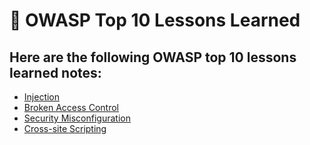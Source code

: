 <h1> 🐝 OWASP Top 10 Lessons Learned</h1>

<h2>Here are the following OWASP top 10 lessons learned notes:</h2>

- [Injection](https://github.com/angieintech/Tiny-Projects/tree/main/OWASP%20Top%2010%20Lessons%20Learned/Injection)
- [Broken Access Control](https://github.com/angieintech/Tiny-Projects/tree/main/OWASP%20Top%2010%20Lessons%20Learned/Broken%20Access%20Control)
- [Security Misconfiguration](https://github.com/angieintech/Tiny-Projects/tree/main/OWASP%20Top%2010%20Lessons%20Learned/Security%20Misconfiguration)
- [Cross-site Scripting](https://github.com/angietechcafe/Tiny-Projects/tree/main/OWASP%20Top%2010%20Lessons%20Learned/Cross-site%20Scripting)
